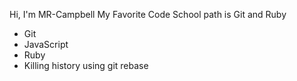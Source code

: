 Hi, I'm MR-Campbell
My Favorite Code School path is Git and Ruby
* Git
* JavaScript
* Ruby
* Killing history using git rebase

